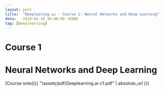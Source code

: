 ```yaml
---
layout: post
title:  "Deeplearing.ai - Course 1: Neural Networks and Deep Learning"
date:   2018-02-10 16:00:00 +0900
tag: [Deeplearning]
---
```



# Course 1
# Neural Networks and Deep Learning

[Course note]({{ "/assets/pdf/Deeplearning.ai-c1.pdf" | absolute_url }})
